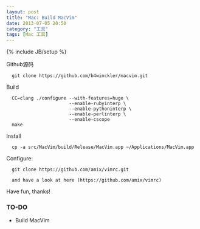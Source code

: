 ```yaml
---
layout: post
title: "Mac: Build MacVim"
date: 2013-07-05 20:50
category: "工具"
tags: [Mac 工具]
---
```


{% include JB/setup %}


Github源码

      git clone https://github.com/b4winckler/macvim.git

Build

      CC=clang ./configure --with-features=huge \
                           --enable-rubyinterp \
                           --enable-pythoninterp \
                           --enable-perlinterp \
                           --enable-cscope
      make

Install

      cp -a src/MacVim/build/Release/MacVim.app ~/Applications/MacVim.app

Configure:

      git clone https://github.com/amix/vimrc.git

      and have a look at here (https://github.com/amix/vimrc)


Have fun, thanks!


### TO-DO
+ Build MacVim 
